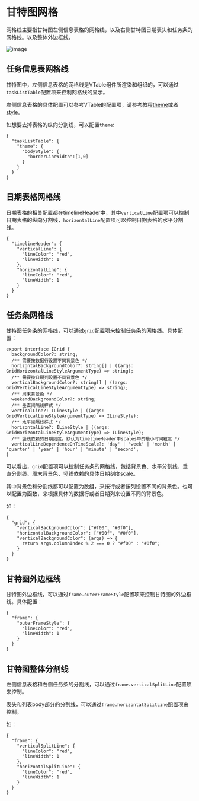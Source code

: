 # 甘特图网格

网格线主要指甘特图左侧信息表格的网格线，以及右侧甘特图日期表头和任务条的网格线。以及整体外边框线。

![image](https://lf9-dp-fe-cms-tos.byteorg.com/obj/bit-cloud/VTable/gantt/gantt-structure.png)




## 任务信息表网格线

甘特图中，左侧信息表格的网格线是VTable组件所渲染和组织的，可以通过`taskListTable`配置项来控制网格线的显示。

左侧信息表格的具体配置可以参考VTable的配置项，请参考教程[theme](https://www.visactor.com/vtable/guide/theme_and_style/theme)或者[style](https://www.visactor.com/vtable/guide/theme_and_style/style)。

如想要去掉表格的纵向分割线，可以配置`theme`:
```
{
  "taskListTable": {
    "theme": {
      "bodyStyle": {
        "borderLineWidth":[1,0]
      }
    }
  }
}

```
## 日期表格网格线

日期表格的相关配置都在timelineHeader中，其中`verticalLine`配置项可以控制日期表格的纵向分割线，`horizontalLine`配置项可以控制日期表格的水平分割线。

```
{
  "timelineHeader": {
    "verticalLine": {
      "lineColor": "red",
      "lineWidth": 1
    },
    "horizontalLine": {
      "lineColor": "red",
      "lineWidth": 1
    }
  }
}
```

## 任务条网格线

甘特图任务条的网格线，可以通过`grid`配置项来控制任务条的网格线。具体配置：
```
export interface IGrid {
  backgroundColor?: string;
  /** 需要按数据行设置不同背景色 */
  horizontalBackgroundColor?: string[] | ((args: GridHorizontalLineStyleArgumentType) => string);
  /** 需要按日期列设置不同背景色 */
  verticalBackgroundColor?: string[] | ((args: GridVerticalLineStyleArgumentType) => string);
  /** 周末背景色 */
  weekendBackgroundColor?: string;
  /** 垂直间隔线样式 */
  verticalLine?: ILineStyle | ((args: GridVerticalLineStyleArgumentType) => ILineStyle);
  /** 水平间隔线样式 */
  horizontalLine?: ILineStyle | ((args: GridHorizontalLineStyleArgumentType) => ILineStyle);
  /** 竖线依赖的日期刻度。默认为timelineHeader中scales中的最小时间粒度 */
  verticalLineDependenceOnTimeScale?: 'day' | 'week' | 'month' | 'quarter' | 'year' | 'hour' | 'minute' | 'second';
}
```

可以看出，`grid`配置项可以控制任务条的网格线，包括背景色、水平分割线、垂直分割线、周末背景色、竖线依赖的具体日期刻度scale。

其中背景色和分割线都可以配置为数组，来按行或者按列设置不同的背景色。也可以配置为函数，来根据具体的数据行或者日期列来设置不同的背景色。

如：
```
{
  "grid": {
    "verticalBackgroundColor": ["#f00", "#0f0"],
    "horizontalBackgroundColor": ["#00f", "#0f0"],
    "verticalBackgroundColor": (args) => {
      return args.columnIndex % 2 === 0 ? "#f00" : "#0f0";
    }
  }
}
```



## 甘特图外边框线

甘特图外边框线，可以通过`frame.outerFrameStyle`配置项来控制甘特图的外边框线。具体配置：
```
{
  "frame": {
    "outerFrameStyle": {
      "lineColor": "red",
      "lineWidth": 1
    }
  }
}
```

## 甘特图整体分割线
左侧信息表格和右侧任务条的分割线，可以通过`frame.verticalSplitLine`配置项来控制。

表头和列表body部分的分割线，可以通过`frame.horizontalSplitLine`配置项来控制。

如：
```
{
  "frame": {
    "verticalSplitLine": {
      "lineColor": "red",
      "lineWidth": 1
    },
    "horizontalSplitLine": {
      "lineColor": "red",
      "lineWidth": 1
    }
  }
}
```
